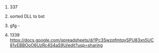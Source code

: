1. 337 
2. sorted DLL to bst 

4. gfg - 
5. 1339 
https://docs.google.com/spreadsheets/d/1Pc3SwzqfmtqySPU83xn5UC81vEBBOoO6UzRc4S4aS9U/edit?usp=sharing 